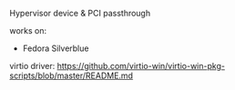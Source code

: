 Hypervisor device & PCI passthrough

works on:
- Fedora Silverblue

virtio driver: https://github.com/virtio-win/virtio-win-pkg-scripts/blob/master/README.md
